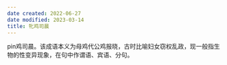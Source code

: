 ```yaml
---
date created: 2022-06-27
date modified: 2023-03-14
title: 牝鸡司晨
---
```


pin鸡司晨。该成语本义为母鸡代公鸡报晓，古时比喻妇女窃权乱政，现一般指生物的性变异现象，在句中作谓语、宾语、分句。
